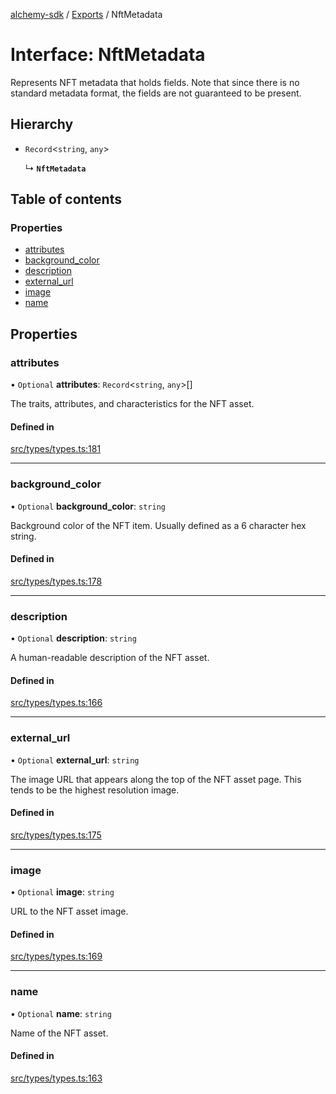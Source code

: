 [alchemy-sdk](../README.md) / [Exports](../modules.md) / NftMetadata

# Interface: NftMetadata

Represents NFT metadata that holds fields. Note that since there is no
standard metadata format, the fields are not guaranteed to be present.

## Hierarchy

- `Record`<`string`, `any`\>

  ↳ **`NftMetadata`**

## Table of contents

### Properties

- [attributes](NftMetadata.md#attributes)
- [background\_color](NftMetadata.md#background_color)
- [description](NftMetadata.md#description)
- [external\_url](NftMetadata.md#external_url)
- [image](NftMetadata.md#image)
- [name](NftMetadata.md#name)

## Properties

### attributes

• `Optional` **attributes**: `Record`<`string`, `any`\>[]

The traits, attributes, and characteristics for the NFT asset.

#### Defined in

[src/types/types.ts:181](https://github.com/alchemyplatform/alchemy-sdk-js/blob/6507682/src/types/types.ts#L181)

___

### background\_color

• `Optional` **background\_color**: `string`

Background color of the NFT item. Usually defined as a 6 character hex string.

#### Defined in

[src/types/types.ts:178](https://github.com/alchemyplatform/alchemy-sdk-js/blob/6507682/src/types/types.ts#L178)

___

### description

• `Optional` **description**: `string`

A human-readable description of the NFT asset.

#### Defined in

[src/types/types.ts:166](https://github.com/alchemyplatform/alchemy-sdk-js/blob/6507682/src/types/types.ts#L166)

___

### external\_url

• `Optional` **external\_url**: `string`

The image URL that appears along the top of the NFT asset page. This tends
to be the highest resolution image.

#### Defined in

[src/types/types.ts:175](https://github.com/alchemyplatform/alchemy-sdk-js/blob/6507682/src/types/types.ts#L175)

___

### image

• `Optional` **image**: `string`

URL to the NFT asset image.

#### Defined in

[src/types/types.ts:169](https://github.com/alchemyplatform/alchemy-sdk-js/blob/6507682/src/types/types.ts#L169)

___

### name

• `Optional` **name**: `string`

Name of the NFT asset.

#### Defined in

[src/types/types.ts:163](https://github.com/alchemyplatform/alchemy-sdk-js/blob/6507682/src/types/types.ts#L163)
